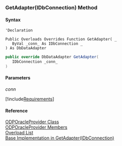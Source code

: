 ﻿### GetAdapter(IDbConnection) Method

#### Syntax

```vbnet
'Declaration

Public Overloads Overrides Function GetAdapter( _
   ByVal _conn_ As IDbConnection _
) As DbDataAdapter
```

```csharp
public override DbDataAdapter GetAdapter( 
   IDbConnection _conn_
)
```

#### Parameters

_conn_

[!include[Requirements](../partials/requirements.md)]

#### Reference

[ODPOracleProvider Class](FChoice.Common~FChoice.Common.Data.ODPOracleProvider.md)  
[ODPOracleProvider Members](FChoice.Common~FChoice.Common.Data.ODPOracleProvider_members.md)  
[Overload List](FChoice.Common~FChoice.Common.Data.ODPOracleProvider~GetAdapter.md)  
[Base Implementation in GetAdapter(IDbConnection)](FChoice.Common~FChoice.Common.Data.DbProvider~GetAdapter(IDbConnection).md)
